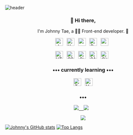 ![header](https://capsule-render.vercel.app/api?type=waving&color=auto&height=300&section=header&text=Johnny%20Tae&fontSize=90)

<h3 align="center"> 👋 Hi there,</h3>
<p align="center">
I'm Johnny Tae, a 👶🏻 Front-end developer. 🌱 <br>
</p>

<p align="center">
  <img alt="JavaScript" src="https://img.shields.io/badge/javascript%20-%23323330.svg?&style=for-the-badge&logo=javascript&logoColor=%23F7DF1E" height="25"/>&nbsp;&nbsp;
  <img alt="Vue.js" src="https://img.shields.io/badge/vue.js%20-%2320232a.svg?&style=for-the-badge&logo=vue.js&logoColor=%green" height="25"/>&nbsp;&nbsp;
  <img src="https://img.shields.io/badge/react%20-%2320232a.svg?&style=flat-square&logo=react&logoColor=%2361DAFB" height="25"/>&nbsp;&nbsp;
  <img alt="React Native" src="https://img.shields.io/badge/react_native%20-%2320232a.svg?&style=for-the-badge&logo=react&logoColor=%2361DAFB" height="25"/>&nbsp;&nbsp;
  <img src="https://img.shields.io/badge/redux%20-%23593d88.svg?&style=flat-square&logo=redux&logoColor=white" height="25"/>&nbsp;&nbsp;
  

<!--     <img src="https://img.shields.io/badge/typescript%20-%23007ACC.svg?&style=for-the-badge&logo=typescript&logoColor=white" height="25"/>&nbsp;&nbsp;
  <img src="https://img.shields.io/badge/node.js%20-%2343853D.svg?&style=for-the-badge&logo=node.js&logoColor=white" height="25"/>&nbsp;&nbsp; -->
</p>

<p align="center">
  <img alt="HTML5" src="https://img.shields.io/badge/html5%20-%23E34F26.svg?&style=for-the-badge&logo=html5&logoColor=white" height="25"/>&nbsp;&nbsp;
  <img alt="CSS3" src="https://img.shields.io/badge/css3%20-%231572B6.svg?&style=for-the-badge&logo=css3&logoColor=white" height="25"/>&nbsp;&nbsp;
  <img alt="Styled Components" src="https://img.shields.io/badge/styled-components-DB7093?style=flat-square&logo=styled-components&logoColor=white" height="25"/>&nbsp;&nbsp;
  <img alt="SASS" src="https://img.shields.io/badge/SASS%20-hotpink.svg?&style=for-the-badge&logo=SASS&logoColor=white" height="25"/>&nbsp;&nbsp;
  <img alt="Git" src="https://img.shields.io/badge/git%20-%23F05033.svg?&style=for-the-badge&logo=git&logoColor=white" height="25"/>&nbsp;&nbsp;
</p>

<h3 align="center">••• currently learning •••</h3>

<p align="center">
  <img alt="TypeScript" src="https://img.shields.io/badge/typescript%20-%23007ACC.svg?&style=for-the-badge&logo=typescript&logoColor=white" height="25"/>&nbsp;&nbsp;
  <img alt="Vue.js" src="https://img.shields.io/badge/vuejs-%2335495e.svg?style=for-the-badge&logo=vue-dot-js&logoColor=%234FC08D" height="25"/>
</p>

<h3 align="center">•••</h3>

<!-- <p align="center" align="right"> -->
<!--   <a target="_blank" href="주소"><img src="http://img.shields.io/badge/-TIL-yellow?style=flat-square&logo=github&locoColor=white"</a>&nbsp;&nbsp;&nbsp; -->
<!--   <a target="_blank" href="블로그주소"><img src="https://img.shields.io/badge/Blog-%2312100E.svg?&style=flat-square&logo=dev.to&logoColor=white"</a>&nbsp;&nbsp;&nbsp; -->
<!-- </p> -->

<p align="center" align="right">
    <a target="_blank" href="https://www.linkedin.com/in/tjohnny93/"><img src="http://img.shields.io/badge/-LinkedIn-blue?style=flat-square&logo=Linkedin&logoColor=white&&locoColor=white"</a>&nbsp;&nbsp;&nbsp;
<!--     <a target="_blank" target="_blank"href="소셜주소"><img src="https://img.shields.io/badge/twitter-%231DA1F2.svg?&style=flat-square&logo=twitter&logoColor=white" /></a>&nbsp;&nbsp;&nbsp; -->
  <a target="_blank" href="mailto:tjohnny93@gmail.com?subject=Hello%20Johnny,%20From%20Github"><img src="https://img.shields.io/badge/gmail-%23D14836.svg?&style=flat-square&logo=gmail&logoColor=white" /></a>&nbsp;&nbsp;&nbsp;
</p>
  
<p align="center">
  <a href="https://hits.seeyoufarm.com"><img src="https://hits.seeyoufarm.com/api/count/incr/badge.svg?url=https%3A%2F%2Fgithub.com%2Ftjohnny93%2Fhit-counter&count_bg=%23C77DFF&title_bg=%23848484&icon=&icon_color=%23E7E7E7&title=hits&edge_flat=false"/></a>
</p>


<!-- ![footer](https://capsule-render.vercel.app/api?type=waving&color=auto&height=200&section=footer&text=%20&fontSize=90) -->

<p align="center">

  [![Johnny's GitHub stats](https://github-readme-stats.vercel.app/api?username=tjohnny93&show_icons=true&theme=synthwave)](#)
  [![Top Langs](https://github-readme-stats.vercel.app/api/top-langs/?username=tjohnny93&layout=compact&langs_count=6)](#)
  
</p>



<!--
**tjohnny93/tjohnny93** is a ✨ _special_ ✨ repository because its `README.md` (this file) appears on your GitHub profile.

Here are some ideas to get you started:

- 🔭 I’m currently working on ...
- 🌱 I’m currently learning ...
- 👯 I’m looking to collaborate on ...
- 🤔 I’m looking for help with ...
- 💬 Ask me about ...
- 📫 How to reach me: ...
- 😄 Pronouns: ...
- ⚡ Fun fact: ...
-->
